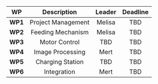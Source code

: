 | WP  | Description | Leader | Deadline|
|:-------------:|:-------------:|:-------------:|:-------------:|
| **WP1**  | Project Management  | Melisa  | TBD |
| **WP2**  | Feeding Mechanism   | Melisa  | TBD |
| **WP3**  | Motor Control  | TBD  | TBD |
| **WP4**  | Image Processing  | Mert  | TBD |
| **WP5**  | Charging Station  | TBD  | TBD |
| **WP6**  | Integration  | Mert  | TBD |